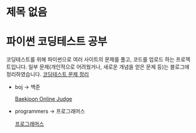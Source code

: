 # 제목 없음

# 파이썬 코딩테스트 공부

코딩테스트를 위해 파이썬으로 여러 사이트의 문제를 풀고, 코드를 업로드 하는 프로젝트입니다.
일부 문제(개인적으로 어려웠거나, 새로운 개념을 얻은 문제 등)는 블로그에 정리하였습니다.
[코딩테스트 문제 정리](https://www.dongyeon1201.kr/codingteststudy)

- boj → 백준
    
    [Baekjoon Online Judge](https://www.acmicpc.net/)
    

- programmers → 프로그래머스
    
    [프로그래머스](https://programmers.co.kr/)
